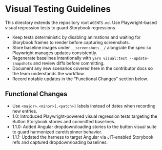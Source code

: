 # Visual Testing Guidelines

This directory extends the repository root `AGENTS.md`. Use Playwright-based visual regression tests to guard Storybook regressions.

- Keep tests deterministic by disabling animations and waiting for Storybook frames to render before capturing screenshots.
- Store baseline images under `__screenshots__/` alongside the spec so Playwright manages updates consistently.
- Regenerate baselines intentionally with `yarn visual:test --update-snapshots` and review diffs before committing.
- Document any new scenarios covered here in the contributor docs so the team understands the workflow.
- Record notable updates in the "Functional Changes" section below.

## Functional Changes
- Use `<major>.<minor>[.<patch>]` labels instead of dates when recording new entries.
- 1.0: Introduced Playwright-powered visual regression tests targeting the Button Storybook stories and committed baselines.
- 1.1.0: Added Angular dropdown/loading stories to the button visual suite to guard harmonized caret/spinner behavior.
- 1.1.1: Updated the harness to target Angular via JIT-enabled Storybook refs and captured dropdown/loading baselines.
